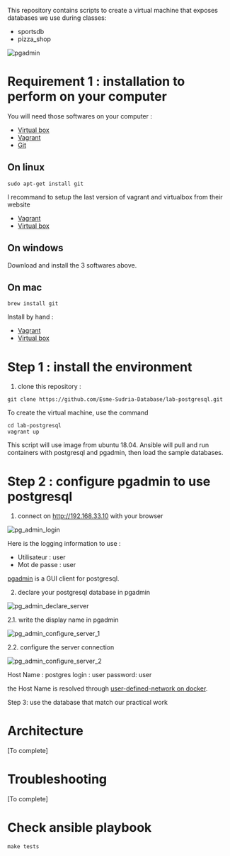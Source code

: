 This repository contains scripts to create a virtual machine that exposes databases we use
during classes:

* sportsdb
* pizza_shop

![pgadmin](docs/images/pg_admin_configure_server_3.png)

Requirement 1 : installation to perform on your computer
========================================================

You will need those softwares on your computer :

* [Virtual box](https://www.virtualbox.org/)
* [Vagrant](https://www.vagrantup.com/)
* [Git](https://git-scm.com/)

On linux
---------

```
sudo apt-get install git
```

I recommand to setup the last version of vagrant and virtualbox from their website

* [Vagrant](https://www.vagrantup.com/)
* [Virtual box](https://www.virtualbox.org/)

On windows
-----------

Download and install the 3 softwares above.

On mac
-------

```
brew install git
```

Install by hand :

* [Vagrant](https://www.vagrantup.com/)
* [Virtual box](https://www.virtualbox.org/)

Step 1 : install the environment
================================

1. clone this repository :

```
git clone https://github.com/Esme-Sudria-Database/lab-postgresql.git
```

To create the virtual machine, use the command

    cd lab-postgresql
    vagrant up

This script will use image from ubuntu 18.04. Ansible will pull and run containers with postgresql and pgadmin, then load
the sample databases.

Step 2 : configure pgadmin to use postgresql
============================================

1. connect on http://192.168.33.10 with your browser

![pg_admin_login](docs/images/pg_admin_login.png)

Here is the logging information to use :

* Utilisateur : user
* Mot de passe : user

[pgadmin](https://www.pgadmin.org/) is a GUI client for postgresql.

2. declare your postgresql database in pgadmin

![pg_admin_declare_server](docs/images/pg_admin_declare_server.png)

2.1. write the display name in pgadmin

![pg_admin_configure_server_1](docs/images/pg_admin_configure_server_1.png)

2.2. configure the server connection

![pg_admin_configure_server_2](docs/images/pg_admin_configure_server_2.png)

Host Name : postgres
login : user
password: user

the Host Name is resolved through [user-defined-network on docker](https://docs.docker.com/v17.09/engine/userguide/networking/configure-dns/).

Step 3: use the database that match our practical work

Architecture
============

[To complete]

Troubleshooting
===============

[To complete]

Check ansible playbook
=======================

    make tests
